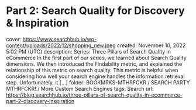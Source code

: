 # Part 2: Search Quality for Discovery & Inspiration

cover: https://www.searchhub.io/wp-content/uploads/2022/12/shopping_new.jpeg
created: November 10, 2022 5:02 PM (UTC)
description: Series: Three Pillars of Search Quality in eCommerce In the first part of our series, we learned about Search Quality dimensions. We then introduced the Findability metric, and explained the relationship of this metric on search quality. This metric is helpful when considering how well your search engine handles the information retrieval step. Unfortunately, it […]
folder: BOOKMRKS-MTHRFCKR / SEARCH PARTY MTHRFCKR! / More Custom Search Engines
tags: Search
url: https://blog.searchhub.io/three-pillars-of-search-quality-in-ecommerce-part-2-discovery-inspiration